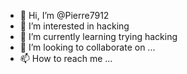 - 👋 Hi, I’m @Pierre7912
- 👀 I’m interested in hacking
- 🌱 I’m currently learning trying hacking
- 💞️ I’m looking to collaborate on ...
- 📫 How to reach me ...

<!---
Pierre7912/Pierre7912 is a ✨ special ✨ repository because its `README.md` (this file) appears on your GitHub profile.
You can click the Preview link to take a look at your changes.
--->
